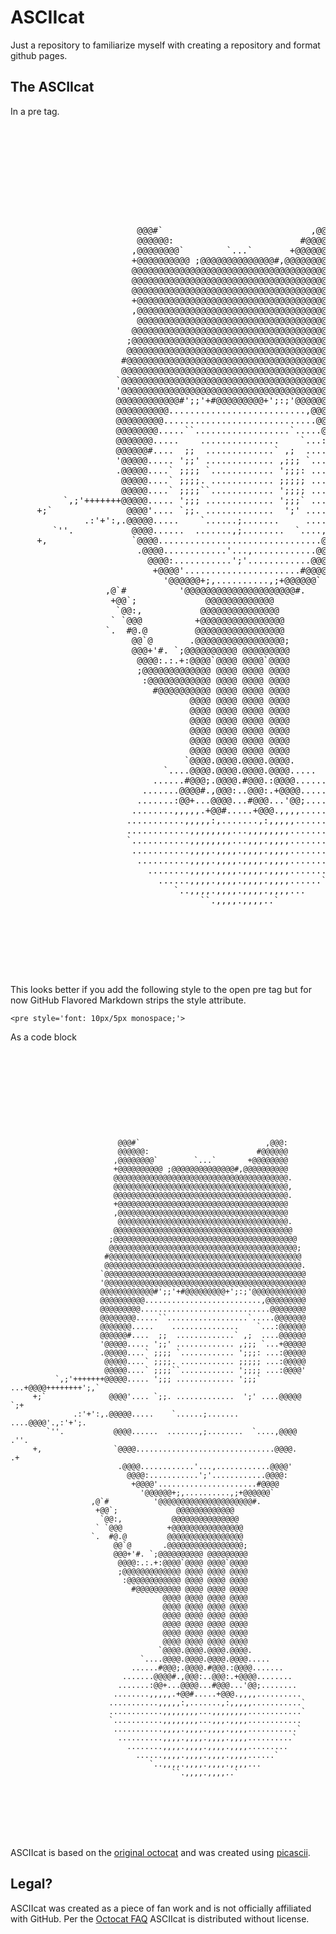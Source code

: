 ASCIIcat
========

Just a repository to familiarize myself with creating a repository and format github pages.


The ASCIIcat
------------

In a pre tag.

<pre>
                                                                                      
                                                                                      
                                                                                      
                                                                                      
                                                                                      
                                                                                      
                                                                                      
                                                                                      
                                                                                      
                                                                                      
                        @@@#`                            ,@@@:                        
                        @@@@@@:                        #@@@@@@                        
                       ,@@@@@@@@`        `...`       +@@@@@@@@                        
                       +@@@@@@@@@@ ;@@@@@@@@@@@@@@#,@@@@@@@@@@                        
                       @@@@@@@@@@@@@@@@@@@@@@@@@@@@@@@@@@@@@@@.                       
                       @@@@@@@@@@@@@@@@@@@@@@@@@@@@@@@@@@@@@@@,                       
                       @@@@@@@@@@@@@@@@@@@@@@@@@@@@@@@@@@@@@@@.                       
                       +@@@@@@@@@@@@@@@@@@@@@@@@@@@@@@@@@@@@@@                        
                       ,@@@@@@@@@@@@@@@@@@@@@@@@@@@@@@@@@@@@@@                        
                        @@@@@@@@@@@@@@@@@@@@@@@@@@@@@@@@@@@@@@.                       
                       @@@@@@@@@@@@@@@@@@@@@@@@@@@@@@@@@@@@@@@@                       
                      ;@@@@@@@@@@@@@@@@@@@@@@@@@@@@@@@@@@@@@@@@@                      
                      @@@@@@@@@@@@@@@@@@@@@@@@@@@@@@@@@@@@@@@@@@;                     
                     #@@@@@@@@@@@@@@@@@@@@@@@@@@@@@@@@@@@@@@@@@@@                     
                     @@@@@@@@@@@@@@@@@@@@@@@@@@@@@@@@@@@@@@@@@@@@.                    
                    `@@@@@@@@@@@@@@@@@@@@@@@@@@@@@@@@@@@@@@@@@@@@@                    
                    '@@@@@@@@@@@@@@@@@@@@@@@@@@@@@@@@@@@@@@@@@@@@@                    
                    @@@@@@@@@@@@#';;'+#@@@@@@@@@+';:;'@@@@@@@@@@@@                    
                    @@@@@@@@@@..........................,@@@@@@@@@                    
                    @@@@@@@@@.............................@@@@@@@@                    
                    @@@@@@@@.....``..................`.....@@@@@@@                    
                    @@@@@@@.....    ...............    `...:@@@@@@                    
                    @@@@@@#....  ;;  .............` ,;  ....@@@@@@                    
                    '@@@@@..... ';;' ............. ,;;; `...+@@@@@                    
                    .@@@@@....` ;;;; `............ ';;;: ...:@@@@@                    
                     @@@@@....` ;;;;. ............ ;;;;; ...:@@@@@                    
                     @@@@@....` ;;;;``............ ';;;; ...:@@@@'                    
          `,;'+++++++@@@@@..... ';;; ............. ';;;` ...+@@@@++++++++';,`         
     +;`              @@@@'.... `;;. .............  ';' ....@@@@@              `;+    
              .:'+':,.@@@@@.....    `......;.......     ....@@@@'.,:'+';.             
        `''.           @@@@......  .......,;........  `....,@@@@           .''.       
     +,                `@@@@...............................@@@@.                .+    
                        .@@@@............'...,............@@@@'                       
                          @@@@:...........';'............@@@@:                        
                           +@@@@'......................#@@@@                          
                             '@@@@@@+;,..........,;+@@@@@@`                           
                  ,@`#          '@@@@@@@@@@@@@@@@@@@@@#.                              
                   +@@`;             @@@@@@@@@@@@@                                    
                    `@@:,           @@@@@@@@@@@@@@@                                   
                   ` `@@@          +@@@@@@@@@@@@@@@@                                  
                  `.  #@.@         @@@@@@@@@@@@@@@@@                                  
                       @@`@       .@@@@@@@@@@@@@@@@@;                                 
                       @@@+'#. `;@@@@@@@@@@ @@@@@@@@@                                 
                        @@@@:.:.+:@@@@`@@@@ @@@@`@@@@                                 
                        ;@@@@@@@@@@@@@ @@@@ @@@@ @@@@                                 
                         :@@@@@@@@@@@@ @@@@ @@@@ @@@@                                 
                           #@@@@@@@@@@ @@@@ @@@@ @@@@                                 
                                  @@@@ @@@@ @@@@ @@@@                                 
                                  @@@@ @@@@ @@@@ @@@@                                 
                                  @@@@ @@@@ @@@@ @@@@                                 
                                  @@@@ @@@@ @@@@ @@@@                                 
                                  @@@@ @@@@ @@@@ @@@@                                 
                                  @@@@ @@@@ @@@@ @@@@                                 
                                 `@@@@.@@@@.@@@@.@@@@.                                
                             `....@@@@.@@@@.@@@@.@@@@.....                            
                           ......#@@@;.@@@@.#@@@.:@@@@.......                         
                         .......@@@@#.,@@@:..@@@:.+@@@@........                       
                        .......:@@+...@@@@...#@@@...'@@;........                      
                       ........,,,,,.+@@#.....+@@@.,,,,..........                     
                      ...........,,,,,:,.......,:,,,,,...........`                    
                      ............,,,,,,,,...,,,,,,,,............`                    
                      `...........,,,,,,,,...,,,.,,,,............                     
                       ...........,,,,.,,,,.,,,,.,,,,...........`                     
                        ..........,,,,.,,,,.,,,,.,,,,..........`                      
                          ........,,,,.,,,,.,,,,.,,,,.........                        
                            ......,,,,.,,,,.,,,,.,,,,......`                          
                               `..,,,,.,,,,.,,,,.,,,,...                              
                                    ``.,,,,.,,,,..`                                   
                                                                                      
                                                                                      
                                                                                      
                                                                                      
                                                                                      
                                                                                      
                                                                                      
</pre>

This looks better if you add the following style to the open pre tag but for now GitHub Flavored Markdown strips the style attribute.

    <pre style='font: 10px/5px monospace;'>

As a code block

```
                                                                                      
                                                                                      
                                                                                      
                                                                                      
                                                                                      
                                                                                      
                                                                                      
                                                                                      
                                                                                      
                                                                                      
                        @@@#`                            ,@@@:                        
                        @@@@@@:                        #@@@@@@                        
                       ,@@@@@@@@`        `...`       +@@@@@@@@                        
                       +@@@@@@@@@@ ;@@@@@@@@@@@@@@#,@@@@@@@@@@                        
                       @@@@@@@@@@@@@@@@@@@@@@@@@@@@@@@@@@@@@@@.                       
                       @@@@@@@@@@@@@@@@@@@@@@@@@@@@@@@@@@@@@@@,                       
                       @@@@@@@@@@@@@@@@@@@@@@@@@@@@@@@@@@@@@@@.                       
                       +@@@@@@@@@@@@@@@@@@@@@@@@@@@@@@@@@@@@@@                        
                       ,@@@@@@@@@@@@@@@@@@@@@@@@@@@@@@@@@@@@@@                        
                        @@@@@@@@@@@@@@@@@@@@@@@@@@@@@@@@@@@@@@.                       
                       @@@@@@@@@@@@@@@@@@@@@@@@@@@@@@@@@@@@@@@@                       
                      ;@@@@@@@@@@@@@@@@@@@@@@@@@@@@@@@@@@@@@@@@@                      
                      @@@@@@@@@@@@@@@@@@@@@@@@@@@@@@@@@@@@@@@@@@;                     
                     #@@@@@@@@@@@@@@@@@@@@@@@@@@@@@@@@@@@@@@@@@@@                     
                     @@@@@@@@@@@@@@@@@@@@@@@@@@@@@@@@@@@@@@@@@@@@.                    
                    `@@@@@@@@@@@@@@@@@@@@@@@@@@@@@@@@@@@@@@@@@@@@@                    
                    '@@@@@@@@@@@@@@@@@@@@@@@@@@@@@@@@@@@@@@@@@@@@@                    
                    @@@@@@@@@@@@#';;'+#@@@@@@@@@+';:;'@@@@@@@@@@@@                    
                    @@@@@@@@@@..........................,@@@@@@@@@                    
                    @@@@@@@@@.............................@@@@@@@@                    
                    @@@@@@@@.....``..................`.....@@@@@@@                    
                    @@@@@@@.....    ...............    `...:@@@@@@                    
                    @@@@@@#....  ;;  .............` ,;  ....@@@@@@                    
                    '@@@@@..... ';;' ............. ,;;; `...+@@@@@                    
                    .@@@@@....` ;;;; `............ ';;;: ...:@@@@@                    
                     @@@@@....` ;;;;. ............ ;;;;; ...:@@@@@                    
                     @@@@@....` ;;;;``............ ';;;; ...:@@@@'                    
          `,;'+++++++@@@@@..... ';;; ............. ';;;` ...+@@@@++++++++';,`         
     +;`              @@@@'.... `;;. .............  ';' ....@@@@@              `;+    
              .:'+':,.@@@@@.....    `......;.......     ....@@@@'.,:'+';.             
        `''.           @@@@......  .......,;........  `....,@@@@           .''.       
     +,                `@@@@...............................@@@@.                .+    
                        .@@@@............'...,............@@@@'                       
                          @@@@:...........';'............@@@@:                        
                           +@@@@'......................#@@@@                          
                             '@@@@@@+;,..........,;+@@@@@@`                           
                  ,@`#          '@@@@@@@@@@@@@@@@@@@@@#.                              
                   +@@`;             @@@@@@@@@@@@@                                    
                    `@@:,           @@@@@@@@@@@@@@@                                   
                   ` `@@@          +@@@@@@@@@@@@@@@@                                  
                  `.  #@.@         @@@@@@@@@@@@@@@@@                                  
                       @@`@       .@@@@@@@@@@@@@@@@@;                                 
                       @@@+'#. `;@@@@@@@@@@ @@@@@@@@@                                 
                        @@@@:.:.+:@@@@`@@@@ @@@@`@@@@                                 
                        ;@@@@@@@@@@@@@ @@@@ @@@@ @@@@                                 
                         :@@@@@@@@@@@@ @@@@ @@@@ @@@@                                 
                           #@@@@@@@@@@ @@@@ @@@@ @@@@                                 
                                  @@@@ @@@@ @@@@ @@@@                                 
                                  @@@@ @@@@ @@@@ @@@@                                 
                                  @@@@ @@@@ @@@@ @@@@                                 
                                  @@@@ @@@@ @@@@ @@@@                                 
                                  @@@@ @@@@ @@@@ @@@@                                 
                                  @@@@ @@@@ @@@@ @@@@                                 
                                 `@@@@.@@@@.@@@@.@@@@.                                
                             `....@@@@.@@@@.@@@@.@@@@.....                            
                           ......#@@@;.@@@@.#@@@.:@@@@.......                         
                         .......@@@@#.,@@@:..@@@:.+@@@@........                       
                        .......:@@+...@@@@...#@@@...'@@;........                      
                       ........,,,,,.+@@#.....+@@@.,,,,..........                     
                      ...........,,,,,:,.......,:,,,,,...........`                    
                      ............,,,,,,,,...,,,,,,,,............`                    
                      `...........,,,,,,,,...,,,.,,,,............                     
                       ...........,,,,.,,,,.,,,,.,,,,...........`                     
                        ..........,,,,.,,,,.,,,,.,,,,..........`                      
                          ........,,,,.,,,,.,,,,.,,,,.........                        
                            ......,,,,.,,,,.,,,,.,,,,......`                          
                               `..,,,,.,,,,.,,,,.,,,,...                              
                                    ``.,,,,.,,,,..`                                   
                                                                                      
                                                                                      
                                                                                      
                                                                                      
                                                                                      
                                                                                      
                                                                                      
```

ASCIIcat is based on the [original octocat](http://octodex.github.com/original/) and was created using [picascii](http://picascii.com/).

Legal?
------

ASCIIcat was created as a piece of fan work and is not officially affiliated with GitHub. Per the [Octocat FAQ](http://octodex.github.com/faq.html) ASCIIcat is distributed without license.
